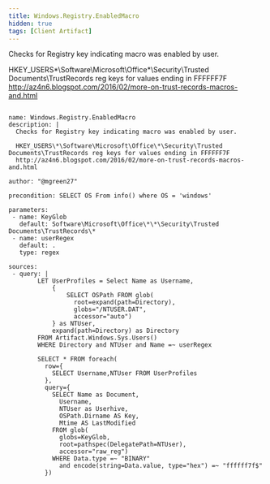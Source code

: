 ```yaml
---
title: Windows.Registry.EnabledMacro
hidden: true
tags: [Client Artifact]
---
```


Checks for Registry key indicating macro was enabled by user.

HKEY_USERS\*\Software\Microsoft\Office\*\Security\Trusted Documents\TrustRecords reg keys for values ending in FFFFFF7F
http://az4n6.blogspot.com/2016/02/more-on-trust-records-macros-and.html


<pre><code class="language-yaml">
name: Windows.Registry.EnabledMacro
description: |
  Checks for Registry key indicating macro was enabled by user.

  HKEY_USERS\*\Software\Microsoft\Office\*\Security\Trusted Documents\TrustRecords reg keys for values ending in FFFFFF7F
  http://az4n6.blogspot.com/2016/02/more-on-trust-records-macros-and.html

author: &quot;@mgreen27&quot;

precondition: SELECT OS From info() where OS = &#x27;windows&#x27;

parameters:
 - name: KeyGlob
   default: Software\Microsoft\Office\*\*\Security\Trusted Documents\TrustRecords\*
 - name: userRegex
   default: .
   type: regex

sources:
 - query: |
        LET UserProfiles = Select Name as Username,
            {
                SELECT OSPath FROM glob(
                  root=expand(path=Directory),
                  globs=&quot;/NTUSER.DAT&quot;,
                  accessor=&quot;auto&quot;)
            } as NTUser,
            expand(path=Directory) as Directory
        FROM Artifact.Windows.Sys.Users()
        WHERE Directory and NTUser and Name =~ userRegex

        SELECT * FROM foreach(
          row={
            SELECT Username,NTUser FROM UserProfiles
          },
          query={
            SELECT Name as Document,
              Username,
              NTUser as Userhive,
              OSPath.Dirname AS Key,
              Mtime AS LastModified
            FROM glob(
              globs=KeyGlob,
              root=pathspec(DelegatePath=NTUser),
              accessor=&quot;raw_reg&quot;)
            WHERE Data.type =~ &quot;BINARY&quot;
              and encode(string=Data.value, type=&quot;hex&quot;) =~ &quot;ffffff7f$&quot;
          })

</code></pre>

